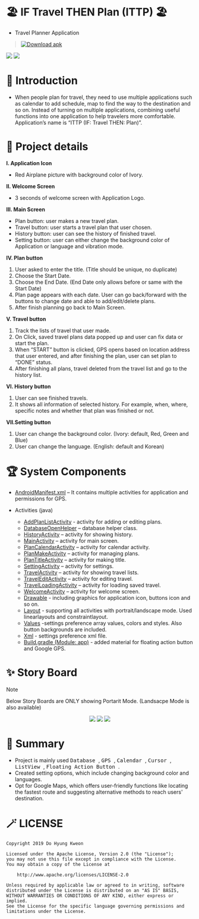 # 🏖 IF Travel THEN Plan (ITTP) 🏖

- Travel Planner Application
> <a href="https://github.com/kdh4646/IF_Travel_THEN_Plan_ITTP/main/ITTP.apk" target="_blank"><img src="https://camo.githubusercontent.com/978ff0aee4852d560d3d8d1a5e671188164351b54582da1dc4ba56617b189d76/68747470733a2f2f637573746f6d2d69636f6e2d6261646765732e64656d6f6c61622e636f6d2f62616467652f2d446f776e6c6f61642d626c75653f7374796c653d666f722d7468652d6261646765266c6f676f3d646f776e6c6f6164266c6f676f436f6c6f723d7768697465" alt="Download apk" title="Download apk" data-canonical-src="https://custom-icon-badges.demolab.com/badge/-Download-blue?style=for-the-badge&amp;logo=download&amp;logoColor=white" style="max-width: 100%;"/></a>

<div>
  <picture>
    <img src="https://img.shields.io/badge/Java-ED8B00?style=flat&logo=openjdk&logoColor=white"/>
  </picture>
  
  <picture>
    <img src="https://img.shields.io/badge/Android Studio-3DDC84?style=flat&logo=Android Studio&logoColor=white"/>
  </picture>
</div>

# 🚀 Introduction

- When people plan for travel, they need to use multiple applications such as calendar
to add schedule, map to find the way to the destination and so on. Instead of turning
on multiple applications, combining useful functions into one application to help
travelers more comfortable. Application’s name is “ITTP (IF: Travel THEN: Plan)”.

# 📖 Project details

**I. Application Icon**
  - Red Airplane picture with background color of Ivory.

**II. Welcome Screen**
  - 3 seconds of welcome screen with Application Logo.

**III. Main Screen**
  - Plan button: user makes a new travel plan.
  - Travel button: user starts a travel plan that user chosen.
  - History button: user can see the history of finished travel.
  - Setting button: user can either change the background color of Application or language and vibration mode.

**IV. Plan button**
  1. User asked to enter the title. (Title should be unique, no duplicate)
  2. Choose the Start Date.
  3. Choose the End Date. (End Date only allows before or same with the
  Start Date)
  4. Plan page appears with each date. User can go back/forward with the
  buttons to change date and able to add/edit/delete plans.
  5. After finish planning go back to Main Screen.
  
**V. Travel button**
  1. Track the lists of travel that user made.
  2. On Click, saved travel plans data popped up and user can fix data or
  start the plan.
  3. When “START” button is clicked, GPS opens based on location address
  that user entered, and after finishing the plan, user can set plan to
  “DONE” status.
  4. After finishing all plans, travel deleted from the travel list and go to the
  history list.
  
**VI. History button**
  1. User can see finished travels.
  2. It shows all information of selected history. For example, when, where,
  specific notes and whether that plan was finished or not.
  
**VII.Setting button**
  1. User can change the background color. (Ivory: default, Red, Green and
  Blue)
  2. User can change the language. (English: default and Korean)

# 🏆 System Components
  - [AndroidManifest.xml](AndroidManifest.xml)
    – It contains multiple activities for application and permissions for GPS.

  - Activities (java)
    - [AddPlanListActivity](java/gmu/edu/cs477/ittp/AddPlanListActivity.java) - activity for adding or editing plans.
    - [DatabaseOpenHelper](java/gmu/edu/cs477/ittp/DatabaseOpenHelper.java) – database helper class.
    - [HistoryActivity](java/gmu/edu/cs477/ittp/HistoryActivity.java) – activity for showing history.
    - [MainActivity](java/gmu/edu/cs477/ittp/MainActivity.java) – activity for main screen.
    - [PlanCalendarActivity](java/gmu/edu/cs477/ittp/PlanCalendarActivity.java) – activity for calendar activity.
    - [PlanMakeActivity](java/gmu/edu/cs477/ittp/PlanMakeActivity.java) – activity for managing plans.
    - [PlanTitleActivity](java/gmu/edu/cs477/ittp/PlanTitleActivity.java) – activity for making title.
    - [SettingActivity](java/gmu/edu/cs477/ittp/SettingActivity.java) – activity for settings.
    - [TravelActivity](java/gmu/edu/cs477/ittp/TravelActivity.java) – activity for showing travel lists.
    - [TravelEditActivity](java/gmu/edu/cs477/ittp/TravelEditActivity.java) – activity for editing travel.
    - [TravelLoadingActivity](java/gmu/edu/cs477/ittp/TravelLoadingActivity.java) – activity for loading saved travel.
    - [WelcomeActivity](java/gmu/edu/cs477/ittp/WelcomeActivity.java) – activity for welcome screen.
    - [Drawable](res/drawable) - including graphics for application icon, buttons icon and so on.
    - [Layout](res/layout) - supporting all activities with portrait/landscape mode. Used linearlayouts and constraintlayout.
    - [Values](res/values) -settings preference array values, colors and styles. Also button backgrounds are included.
    - [Xml](res/xml) - settings preference xml file.
    - [Build.gradle (Module: app)](build.gradle) - added material for floating action button and Google GPS.

# ✨ Story Board
  > [!NOTE]
  > Below Story Boards are ONLY showing Portarit Mode. (Landsacpe Mode is also available)

  <p align="center">
    <img src="image1.jpg"/>
    <img src="image2.jpg"/>
    <img src="image3.jpg"/>
  </p>

# 🎉 Summary
  - Project is mainly used
    <kbd>
      Database
    </kbd>
    ,
    <kbd>
      GPS
    </kbd>
    ,
    <kbd>
      Calendar
    </kbd>
    ,
    <kbd>
      Cursor
    </kbd>
    ,
    <kbd>
      ListView
    </kbd>
    ,
    <kbd>
      Floating Action Button
    </kbd>
    .
- Created setting options, which include changing background color and languages.
- Opt for Google Maps, which offers user-friendly functions like locating the fastest route and suggesting alternative methods to reach users' destination.

# 🪄 LICENSE

```
Copyright 2019 Do Hyung Kweon

Licensed under the Apache License, Version 2.0 (the "License");
you may not use this file except in compliance with the License.
You may obtain a copy of the License at

    http://www.apache.org/licenses/LICENSE-2.0

Unless required by applicable law or agreed to in writing, software
distributed under the License is distributed on an "AS IS" BASIS,
WITHOUT WARRANTIES OR CONDITIONS OF ANY KIND, either express or implied.
See the License for the specific language governing permissions and
limitations under the License.
```
